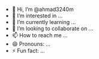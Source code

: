 - 👋 Hi, I’m @ahmad3240m
- 👀 I’m interested in ...
- 🌱 I’m currently learning ...
- 💞️ I’m looking to collaborate on ...
- 📫 How to reach me ...
- 😄 Pronouns: ...
- ⚡ Fun fact: ...

<!---
ahmad3240m/ahmad3240m is a ✨ special ✨ repository because its `README.md` (this file) appears on your GitHub profile.
You can click the Preview link to take a look at your changes.
--->

